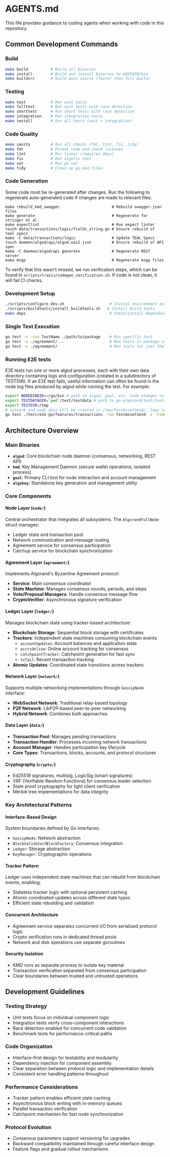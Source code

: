 # AGENTS.md

This file provides guidance to coding agents when working with code in this repository.

## Common Development Commands

### Build
```bash
make build          # Build all binaries
make install        # Build and install binaries to $GOPATH/bin
make buildsrc       # Build main source (faster than full build)
```

### Testing
```bash
make test           # Run unit tests
make fulltest       # Run unit tests with race detection
make shorttest      # Run short tests with race detection
make integration    # Run integration tests
make testall        # Run all tests (unit + integration)
```

### Code Quality
```bash
make sanity         # Run all checks (fmt, lint, fix, tidy)
make fmt            # Format code and check licenses
make lint           # Run linter (requires deps)
make fix            # Run algofix tool
make vet            # Run go vet
make tidy           # Clean up go.mod files
```

### Code Generation

Some code must be re-generated after changes. Run the following to regenerate auto-generated code if changes are made to relevant files.

```
make rebuild_kmd_swagger                       # Rebuild swagger.json files
make generate                                  # Regenerate for stringer et al.
make expectlint                                # Run expect linter
touch data/transactions/logic/fields_string.go # Ensure rebuild of teal specs
make -C data/transactions/logic                # Update TEAL Specs
touch daemon/algod/api/algod.oas2.json         # Ensure rebuild of API spec
make -C daemon/algod/api generate              # Regenerate REST server
make msgp                                      # Regenerate msgp files
```

To verify that this wasn't missed, we run verification steps, which can be found in `scripts/travis/codegen_verification.sh`. If code is not clean, it will fail CI checks.

### Development Setup
```bash
./scripts/configure_dev.sh                    # Initial environment setup
./scripts/buildtools/install_buildtools.sh   # Install build tools
make deps                                     # Check/install dependencies
```

### Single Test Execution
```bash
go test -v -run TestName ./path/to/package    # Run specific test
go test -v ./agreement/...                    # Run tests in package tree rooted at agreement
go test -v ./agreement/                       # Run tests for just the agreement package
```

### Running E2E tests
E2E tests run one or more algod processes, each with their own data directory containing logs and configuration (created in a subdirectory of TESTDIR). If an E2E test fails, useful information can often be found in the node.log files produced by algod while running the test. For example:
```bash
export NODEBINDIR=~/go/bin # path to algod, goal, etc. Code changes to goal or algod require rebuilding with "make" to place new binaries here before running E2E tests.
export TESTDATADIR=`pwd`/test/testdata # path to go-algorand/test/testdata
export TESTDIR=/tmp
# network and node data will be created in /tmp/TestAssetSend/, logs in /tmp/TestAssetSend/Primary/node.log and /tmp/TestAssetSend/Node/node.log
go test ./test/e2e-go/features/transactions -run TestAssetSend -v -timeout=0
```

## Architecture Overview

### Main Binaries
- **`algod`**: Core blockchain node daemon (consensus, networking, REST API)
- **`kmd`**: Key Management Daemon (secure wallet operations, isolated process)
- **`goal`**: Primary CLI tool for node interaction and account management
- **`algokey`**: Standalone key generation and management utility

### Core Components

#### Node Layer (`node/`)
Central orchestrator that integrates all subsystems. The `AlgorandFullNode` struct manages:
- Ledger state and transaction pool
- Network communication and message routing
- Agreement service for consensus participation
- Catchup service for blockchain synchronization

#### Agreement Layer (`agreement/`)
Implements Algorand's Byzantine Agreement protocol:
- **Service**: Main consensus coordinator
- **State Machine**: Manages consensus rounds, periods, and steps
- **Vote/Proposal Managers**: Handle consensus message flow
- **CryptoVerifier**: Asynchronous signature verification

#### Ledger Layer (`ledger/`)
Manages blockchain state using tracker-based architecture:
- **Blockchain Storage**: Sequential block storage with certificates
- **Trackers**: Independent state machines consuming blockchain events
  - `accountUpdates`: Account balances and application state
  - `acctsOnline`: Online account tracking for consensus
  - `catchpointTracker`: Catchpoint generation for fast sync
  - `txTail`: Recent transaction tracking
- **Atomic Updates**: Coordinated state transitions across trackers

#### Network Layer (`network/`)
Supports multiple networking implementations through `GossipNode` interface:
- **WebSocket Network**: Traditional relay-based topology
- **P2P Network**: LibP2P-based peer-to-peer networking
- **Hybrid Network**: Combines both approaches

#### Data Layer (`data/`)
- **Transaction Pool**: Manages pending transactions
- **Transaction Handler**: Processes incoming network transactions
- **Account Manager**: Handles participation key lifecycle
- **Core Types**: Transactions, blocks, accounts, and protocol structures

#### Cryptography (`crypto/`)
- Ed25519 signatures, multisig, LogicSig (smart signatures)
- VRF (Verifiable Random Functions) for consensus leader selection
- State proof cryptography for light client verification
- Merkle tree implementations for data integrity

### Key Architectural Patterns

#### Interface-Based Design
System boundaries defined by Go interfaces:
- `GossipNode`: Network abstraction
- `BlockValidator`/`BlockFactory`: Consensus integration
- `Ledger`: Storage abstraction
- `KeyManager`: Cryptographic operations

#### Tracker Pattern
Ledger uses independent state machines that can rebuild from blockchain events, enabling:
- Stateless tracker logic with optional persistent caching
- Atomic coordinated updates across different state types
- Efficient state rebuilding and validation

#### Concurrent Architecture
- Agreement service separates concurrent I/O from serialized protocol logic
- Crypto verification runs in dedicated thread pools
- Network and disk operations use separate goroutines

#### Security Isolation
- KMD runs as separate process to isolate key material
- Transaction verification separated from consensus participation
- Clear boundaries between trusted and untrusted operations

## Development Guidelines

### Testing Strategy
- Unit tests focus on individual component logic
- Integration tests verify cross-component interactions
- Race detection enabled for concurrent code validation
- Benchmark tests for performance-critical paths

### Code Organization
- Interface-first design for testability and modularity
- Dependency injection for component assembly
- Clear separation between protocol logic and implementation details
- Consistent error handling patterns throughout

### Performance Considerations
- Tracker pattern enables efficient state caching
- Asynchronous block writing with in-memory queues
- Parallel transaction verification
- Catchpoint mechanism for fast node synchronization

### Protocol Evolution
- Consensus parameters support versioning for upgrades
- Backward compatibility maintained through careful interface design
- Feature flags and gradual rollout mechanisms
